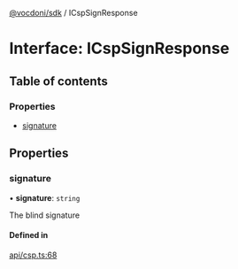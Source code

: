 [@vocdoni/sdk](/sdk) / ICspSignResponse

# Interface: ICspSignResponse

## Table of contents

### Properties

- [signature](ICspSignResponse#signature)

## Properties

### signature

• **signature**: `string`

The blind signature

#### Defined in

[api/csp.ts:68](https://github.com/vocdoni/vocdoni-sdk/blob/2ec9544f0d792289a6e591f4f269c47a23ca40a1/src/api/csp.ts#L68)
